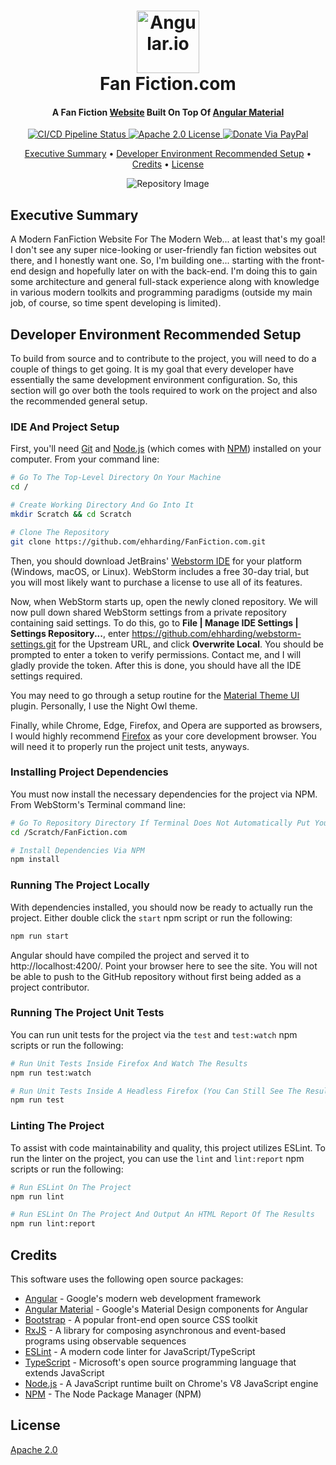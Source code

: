 <!--suppress HtmlDeprecatedAttribute -->
<div align="center">
  <h1>
    <a href="https://angular.io"><img alt="Angular.io" src="https://angular.io/assets/images/logos/angular/angular.svg" width="100" /></a>
    <br>
    <span>Fan Fiction.com</span>
  </h1>

  <h4>
    <span>A Fan Fiction</span>
    <a href="https://ehharding.github.io/FanFiction.com/" target="_blank">Website</a>
    <span>Built On Top Of</span>
    <a href="https://material.angular.io" target="_blank">Angular Material</a>
  </h4>

  <p>
    <a href="https://github.com/ehharding/FanFiction.com/actions" target="_blank">
      <img alt="CI/CD Pipeline Status" src="https://github.com/ehharding/FanFiction.com/actions/workflows/main.yml/badge.svg"/>
    </a>
    <a href="https://opensource.org/licenses/Apache-2.0" target="_blank">
      <img alt="Apache 2.0 License" src="https://img.shields.io/badge/License-Apache%202.0-blue.svg"/>
    </a>
    <a href="https://www.paypal.me/ehharding" target="_blank" >
      <img alt="Donate Via PayPal" src="https://img.shields.io/badge/PayPal-donate-ff69b4.svg"/>
    </a>
  </p>

  <p>
    <a href="#executive-summary">Executive Summary</a> •
    <a href="#developer-environment-recommended-setup">Developer Environment Recommended Setup</a> •
    <a href="#credits">Credits</a> •
    <a href="#license">License</a>
  </p>

  <!-- This Is A Placeholder Image Until A Better One Is Found Or Created -->
  <img alt="Repository Image" src="https://repository-images.githubusercontent.com/302976042/b7524280-78b4-11eb-8eea-2c34fedcf9c1"/>
</div>

## Executive Summary
A Modern FanFiction Website For The Modern Web... at least that's my goal! I don't see any super nice-looking or user-friendly fan fiction websites
out there, and I honestly want one. So, I'm building one... starting with the front-end design and hopefully later on with the back-end. I'm doing
this to gain some architecture and general full-stack experience along with knowledge in various modern toolkits and programming paradigms (outside my
main job, of course, so time spent developing is limited).

## Developer Environment Recommended Setup
To build from source and to contribute to the project, you will need to do a couple of things to get going. It is my goal that every developer have
essentially the same development environment configuration. So, this section will go over both the tools required to work on the project and also the
recommended general setup.

### IDE And Project Setup
First, you'll need [Git](https://git-scm.com) and [Node.js](https://nodejs.org/en/) (which comes with [NPM](http://npmjs.com)) installed on
your computer. From your command line:

```bash
# Go To The Top-Level Directory On Your Machine
cd /

# Create Working Directory And Go Into It
mkdir Scratch && cd Scratch

# Clone The Repository
git clone https://github.com/ehharding/FanFiction.com.git
```

Then, you should download JetBrains' [Webstorm IDE](https://www.jetbrains.com/webstorm/) for your platform (Windows, macOS, or Linux). WebStorm
includes a free 30-day trial, but you will most likely want to purchase a license to use all of its features.

Now, when WebStorm starts up, open the newly cloned repository. We will now pull down shared WebStorm settings from a private repository containing
said settings. To do this, go to <strong>File | Manage IDE Settings | Settings Repository...</strong>, enter
https://github.com/ehharding/webstorm-settings.git for the Upstream URL, and click <strong>Overwrite Local</strong>. You should be prompted to enter
a token to verify permissions. Contact me, and I will gladly provide the token. After this is done, you should have all the IDE settings required.

You may need to go through a setup routine for the [Material Theme UI](https://plugins.jetbrains.com/plugin/8006-material-theme-ui) plugin.
Personally, I use the Night Owl theme.

Finally, while Chrome, Edge, Firefox, and Opera are supported as browsers, I would highly recommend [Firefox](https://www.mozilla.org/en-US/new/) as
your core development browser. You will need it to properly run the project unit tests, anyways.

### Installing Project Dependencies
You must now install the necessary dependencies for the project via NPM. From WebStorm's Terminal command line:

```bash
# Go To Repository Directory If Terminal Does Not Automatically Put You Here
cd /Scratch/FanFiction.com

# Install Dependencies Via NPM
npm install
```

### Running The Project Locally
With dependencies installed, you should now be ready to actually run the project. Either double click the `start` npm script or run the following:

```bash
npm run start
```

Angular should have compiled the project and served it to http://localhost:4200/. Point your browser here to see the site. You will not be able to
push to the GitHub repository without first being added as a project contributor.

### Running The Project Unit Tests
You can run unit tests for the project via the `test` and `test:watch` npm scripts or run the following:

```bash
# Run Unit Tests Inside Firefox And Watch The Results
npm run test:watch

# Run Unit Tests Inside A Headless Firefox (You Can Still See The Results In The Terminal)
npm run test
```

### Linting The Project
To assist with code maintainability and quality, this project utilizes ESLint. To run the linter on the project, you can use the `lint` and
`lint:report` npm scripts or run the following:

```bash
# Run ESLint On The Project
npm run lint

# Run ESLint On The Project And Output An HTML Report Of The Results
npm run lint:report
```

## Credits
This software uses the following open source packages:

- [Angular](https://angular.io) - Google's modern web development framework
- [Angular Material](https://material.angular.io) - Google's Material Design components for Angular
- [Bootstrap](https://getbootstrap.com) - A popular front-end open source CSS toolkit
- [RxJS](https://rxjs-dev.firebaseapp.com/) - A library for composing asynchronous and event-based programs using observable sequences
- [ESLint](https://eslint.org) - A modern code linter for JavaScript/TypeScript
- [TypeScript](https://www.typescriptlang.org/) - Microsoft's open source programming language that extends JavaScript
- [Node.js](https://nodejs.org/en/) - A JavaScript runtime built on Chrome's V8 JavaScript engine
- [NPM](https://www.npmjs.com/) - The Node Package Manager (NPM)

## License
[Apache 2.0](https://www.apache.org/licenses/LICENSE-2.0)
